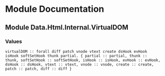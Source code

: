 # Module Documentation

## Module Data.Html.Internal.VirtualDOM

### Values

    virtualDOM :: forall diff patch vnode vtext create dsHook evHook isHook softSetHook thunk partial. { partial :: partial, thunk :: thunk, softSetHook :: softSetHook, isHook :: isHook, evHook :: evHook, dsHook :: dsHook, vtext :: vtext, vnode :: vnode, create :: create, patch :: patch, diff :: diff }



